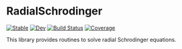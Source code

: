 # RadialSchrodinger

[![Stable](https://img.shields.io/badge/docs-stable-blue.svg)](https://ShotaNamerikawa.github.io/RadialSchrodinger.jl/stable/)
[![Dev](https://img.shields.io/badge/docs-dev-blue.svg)](https://ShotaNamerikawa.github.io/RadialSchrodinger.jl/dev/)
[![Build Status](https://github.com/ShotaNamerikawa/RadialSchrodinger.jl/actions/workflows/CI.yml/badge.svg?branch=main)](https://github.com/ShotaNamerikawa/RadialSchrodinger.jl/actions/workflows/CI.yml?query=branch%3Amain)
[![Coverage](https://codecov.io/gh/ShotaNamerikawa/RadialSchrodinger.jl/branch/main/graph/badge.svg)](https://codecov.io/gh/ShotaNamerikawa/RadialSchrodinger.jl)

This library provides routines to solve radial Schrodinger equations.